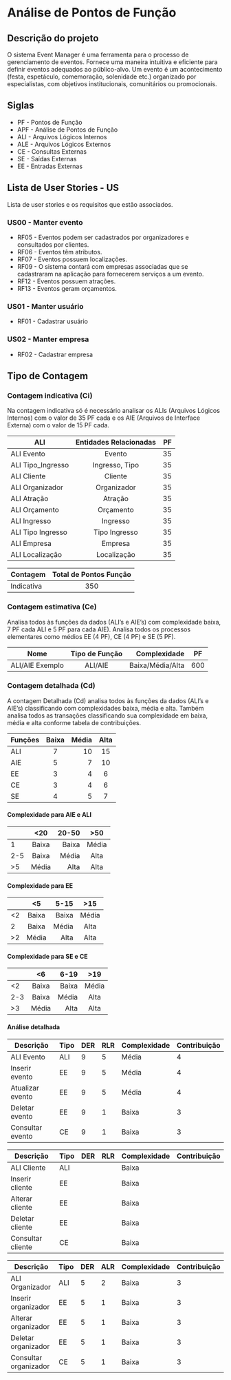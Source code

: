# Análise de Pontos de Função

## Descrição do projeto
O sistema Event Manager é uma ferramenta para o processo de gerenciamento de eventos. Fornece uma maneira intuitiva e eficiente para definir eventos adequados ao público-alvo. Um evento é um acontecimento (festa, espetáculo, comemoração, solenidade etc.) organizado por especialistas, com objetivos institucionais, comunitários ou promocionais.

## Siglas
*  PF - Pontos de Função
*	 APF - Análise de Pontos de Função
*	 ALI - Arquivos Lógicos Internos
*	 ALE - Arquivos Lógicos Externos
*	 CE -  Consultas Externas
*	 SE -  Saídas Externas
*	 EE -  Entradas Externas

## Lista de User Stories - US
Lista de user stories e os requisitos que estão associados.

### US00 - Manter evento
* RF05 - Eventos podem ser cadastrados por organizadores e consultados por clientes.
* RF06 - Eventos têm atributos.
* RF07 - Eventos possuem localizações.
* RF09 - O sistema contará com empresas associadas que se cadastraram na aplicação para fornecerem serviços a um evento.
* RF12 - Eventos possuem atrações.
* RF13 - Eventos geram orçamentos.

### US01 - Manter usuário
* RF01 - Cadastrar usuário

### US02 - Manter empresa
* RF02 - Cadastrar empresa

## Tipo de Contagem

### Contagem indicativa (Ci)
Na contagem indicativa só é necessário analisar os ALIs (Arquivos Lógicos Internos) com o valor de 35 PF cada e os AIE (Arquivos de Interface Externa) com o valor de 15 PF cada.

|         ALI          		|       Entidades Relacionadas     |  PF |
| ------------------------------|:--------------------------------:| ---:|
|     ALI Evento       		|              Evento              |  35 |
|     ALI Tipo_Ingresso      	|	   Ingresso, Tipo	   |  35 |
|     ALI Cliente      		|              Cliente             |  35 |
|    ALI Organizador   		|             Organizador          |  35 |
|     ALI Atração      		|              Atração             |  35 |
|     ALI Orçamento    		|             Orçamento            |  35 |
|     ALI Ingresso     		|              Ingresso            |  35 |
|    ALI Tipo Ingresso 		|            Tipo Ingresso         |  35 |
|     ALI Empresa      		|              Empresa             |  35 |
|    ALI Localização   		|             Localização          |  35 |

|     Contagem     |  Total de Pontos Função |
| -----------------|:-----------------------:|
|    Indicativa    |          350            |

### Contagem estimativa (Ce)
Analisa todos às funções da dados (ALI’s e AIE’s) com complexidade baixa, 7 PF cada ALI e 5 PF para cada AIE).
	Analisa todos os processos elementares como médios EE (4 PF), CE (4 PF) e SE (5 PF). 


|       Nome        |   Tipo de Função   |      Complexidade    |  PF |
| ----------------- |:------------------:| --------------------:|:---:|
|  ALI/AIE Exemplo  |       ALI/AIE      |    Baixa/Média/Alta  | 600 | 


### Contagem detalhada (Cd)
A contagem Detalhada (Cd) analisa todos às funções da dados (ALI’s e AIE’s) classificando com complexidades baixa, média e alta. Também analisa todos as transações classificando sua complexidade em baixa, média e alta conforme tabela de contribuições. 

|     Funções      |     Baixa     |      Média    |     Alta    |
| ---------------- |:-------------:| -------------:|:-----------:|
|       ALI        |       7       |       10      |      15     | 
|       AIE        |       5       |       7       |      10     | 
|       EE         |       3       |       4       |      6      | 
|       CE         |       3       |       4       |      6      | 
|       SE         |       4       |       5       |      7      | 

#### Complexidade para AIE e ALI
|                  |        <20        |      20-50       |      >50      |
| ---------------- |:-----------------:| ----------------:|:-------------:|
|        1         |       Baixa       |       Baixa      |      Média    | 
|       2-5        |       Baixa       |       Média      |      Alta     | 
|       >5         |       Média       |       Alta       |      Alta     | 

#### Complexidade para EE
|                  |        <5         |       5-15       |      >15      |
| ---------------- |:-----------------:| ----------------:|:-------------:|
|        <2        |       Baixa       |       Baixa      |      Média    | 
|         2        |       Baixa       |       Média      |      Alta     | 
|        >2        |       Média       |       Alta       |      Alta     | 

#### Complexidade para SE e CE
|                  |        <6         |       6-19       |      >19      |
| ---------------- |:-----------------:| ----------------:|:-------------:|
|        <2        |       Baixa       |       Baixa      |      Média    | 
|        2-3       |       Baixa       |       Média      |      Alta     | 
|        >3        |       Média       |       Alta       |      Alta     | 

#### Análise detalhada

|      Descrição      		|       Tipo    |       DER     |      RLR    	|      Complexidade     |      	Contribuição	|
| ------------------------------|---------------|---------------|---------------|-----------------------|-----------------------|
|	ALI Evento		|	ALI	|	 9	|	5	|	Média		|	    4		|
|	Inserir evento		|	EE	|	 9	|	5	|	Média		|	    4		|
|	Atualizar evento 	|	EE	|	 9	|	5	|	Média		|	    4		|
|	Deletar evento		|	EE	|	 9	|	1	|	Baixa		|	    3		|
|	Consultar evento	|	CE	|	 9	|	1	|	Baixa		|	    3		|


|      Descrição      		|       Tipo    |       DER     |      RLR    	|      Complexidade     |      	Contribuição	|
| ------------------------------|---------------|---------------|---------------|-----------------------|-----------------------|
|	ALI Cliente		|	ALI	|		|		|	Baixa		|			|
|	Inserir cliente		|	EE	|		|		|	Baixa		|			|
|	Alterar cliente		|	EE	|		|		|	Baixa		|			|
|	Deletar cliente		|	EE	|		|		|	Baixa		|			|
|	Consultar cliente	|	CE	|		|		|	Baixa		|			|


|      Descrição      		|       Tipo    |       DER     |	ALR    	|      Complexidade     |      	Contribuição	|
| ------------------------------|---------------|---------------|---------------|-----------------------|-----------------------|
|	ALI Organizador		|	ALI	|	5	|	2	|	Baixa		|	3		|
|	Inserir organizador	|	EE	|	5	|	1	|	Baixa		|	3		|
|	Alterar organizador	|	EE	|	5	|	1	|	Baixa		|	3		|
|	Deletar organizador	|	EE	|	5	|	1	|	Baixa		|	3		|
|	Consultar organizador	|	CE	|	5	|	1	|	Baixa		|	3		|
